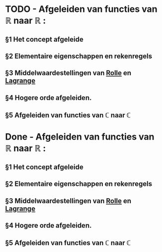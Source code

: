 # TODO - Afgeleiden van functies van $\mathbb{R}$ naar $\mathbb{R}$ : 

## §1 Het concept afgeleide
## §2 Elementaire eigenschappen en rekenregels
## §3 Middelwaardestellingen van [Rolle](https://nl.wikipedia.org/wiki/Michel_Rolle) en [Lagrange](https://nl.wikipedia.org/wiki/Joseph-Louis_Lagrange)
## §4 Hogere orde afgeleiden.
## §5 Afgeleiden van functies van $\mathbb{C}$ naar $\mathbb{C}$


# Done - Afgeleiden van functies van $\mathbb{R}$ naar $\mathbb{R}$ : 

## §1 Het concept afgeleide
## §2 Elementaire eigenschappen en rekenregels
## §3 Middelwaardestellingen van [Rolle](https://nl.wikipedia.org/wiki/Michel_Rolle) en [Lagrange](https://nl.wikipedia.org/wiki/Joseph-Louis_Lagrange)
## §4 Hogere orde afgeleiden.
## §5 Afgeleiden van functies van $\mathbb{C}$ naar $\mathbb{C}$


